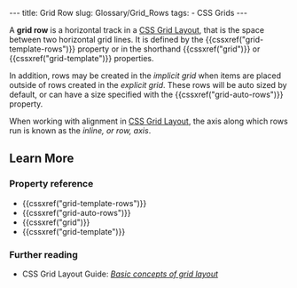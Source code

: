 --- title: Grid Row slug: Glossary/Grid\_Rows tags: - CSS Grids ---

A **grid row** is a horizontal track in a [CSS Grid Layout](/en-US/docs/Web/CSS/CSS_Grid_Layout), that is the space between two horizontal grid lines. It is defined by the {{cssxref("grid-template-rows")}} property or in the shorthand {{cssxref("grid")}} or {{cssxref("grid-template")}} properties.

In addition, rows may be created in the *implicit grid* when items are placed outside of rows created in the *explicit grid*. These rows will be auto sized by default, or can have a size specified with the {{cssxref("grid-auto-rows")}} property.

When working with alignment in [CSS Grid Layout](/en-US/docs/Web/CSS/CSS_Grid_Layout), the axis along which rows run is known as the *inline, or row, axis*.

Learn More
----------

### Property reference

-   {{cssxref("grid-template-rows")}}
-   {{cssxref("grid-auto-rows")}}
-   {{cssxref("grid")}}
-   {{cssxref("grid-template")}}

### Further reading

-   CSS Grid Layout Guide: *[Basic concepts of grid layout](/en-US/docs/Web/CSS/CSS_Grid_Layout/Basic_Concepts_of_Grid_Layout)*
